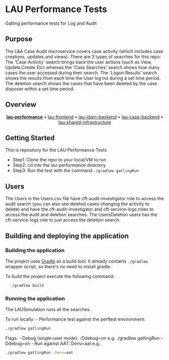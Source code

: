 # LAU Performance Tests

Gatling performance tests for Log and Audit

## Purpose

The L&A Case Audit microservice covers case activity (which includes case creations, updates and views).
There are 3 types of seacrhes for this repo:
The 'Case Activity' search brings back the user actions (such as View, Update,Create Etc) whereas the 'Case Searches' search shows how many cases the user accessed during their search.
The 'Logon Results' search shows the results from each time the User log ins during a set time period. 
The deletion search shows the cases that have been deleted by the case disposer within a set time period.

## Overview

  <p align="center">
  <b><a href="https://github.com/hmcts/lau-performance">lau-performance</a></b> • <a href="https://github.com/hmcts/lau-frontend">lau-frontend</a> • <a href="https://github.com/hmcts/lau-idam-backend">lau-idam-backend</a> • <a href="https://github.com/hmcts/lau-case-backend">lau-case-backend</a> • <a href="https://github.com/hmcts/lau-shared-infrastructure">lau-shared-infrastructure</a>
  </p>

## Getting Started

This is repository for the LAU Performance Tests
- Step1: Clone the repo to your local/VM to run
- Step2: cd into the lau-performance directory
- Step3: Run the test with the command `./gradlew gatlingRun`


## Users
The Users in the Users.csv file have cft-audit-investigator role to access the audit search (you can also see deleted cases changing the activity to delete) and have the cft-audit-investigator and cft-service-logs roles to access the audit and deletion searches.
The UsersDeletion users has the cft-service-logs role to just access the deletion search.

## Building and deploying the application

### Building the application

The project uses [Gradle](https://gradle.org) as a build tool. It already contains
`./gradlew` wrapper script, so there's no need to install gradle.

To build the project execute the following command:
  ```bash
    ./gradlew build
  ```

### Running the application
The LAUSimulation runs all the searches. 

To run locally: - Performance test against the perftest environment:

  ```bash
  ./gradlew gatlingRun
  ```

Flags: - Debug (single-user mode): -Ddebug=on e.g. ./gradlew gatlingRun -Ddebug=on - Run against AAT: Denv=aat e.g.:
  ```bash
  ./gradlew gatlingRun -Denv=aat
  ```
